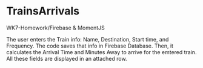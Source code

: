 # TrainsArrivals
WK7-Homework/Firebase &amp;  MomentJS

The user enters the Train info: Name, Destination, Start time, and Frequency.
The code saves that info in Firebase Database. Then, it calculates the Arrival Time and Minutes Away to arrive for the emtered train.
All these fields are displayed in an attached row.
